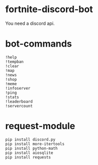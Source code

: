 # fortnite-discord-bot
You need a discord api.
# bot-commands
```
!help
!tempban
!clear
!map
!news
!shop
!meme
!infoserver
!ping
!stats
!leaderboard
!servercount
```





# request-module
```
pip install discord.py
pip install more-itertools
pip install python-math
pip install aiosqlite
pip install requests
```
